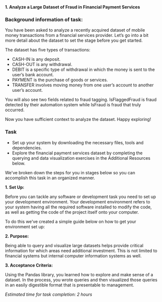 **1. Analyze a Large Dataset of Fraud in Financial Payment Services**


### Background information of task:

You have been asked to analyze a recently acquired dataset of mobile money transactions from a financial services provider. Let’s go into a bit more detail about the dataset to set the stage before you get started.

The dataset has five types of transactions:

- CASH-IN is any deposit.
- CASH-OUT is any withdrawal.
- DEBIT is a specific type of withdrawal in which the money is sent to the user’s bank account.
- PAYMENT is the purchase of goods or services. 
- TRANSFER involves moving money from one user’s account to another user’s account.

You will also see two fields related to fraud tagging. IsFlaggedFraud is fraud detected by their automation system while IsFraud is fraud that truly occurred.

Now you have sufficient context to analyze the dataset. Happy exploring!

### Task

- Set up your system by downloading the necessary files, tools and dependencies.
- Explore the financial payment services dataset by completing the querying and data visualization exercises in the Additional Resources below.

We've broken down the steps for you in stages below so you can accomplish this task in an organized manner.

**1. Set Up:**

Before you can tackle any software or development task you need to set up your development environment. Your development environment refers to your system having all the required software installed to modify the code, as well as getting the code of the project itself onto your computer.

To do this we've created a simple guide below on how to get your environment set up: 

**2. Purpose:**

Being able to query and visualize large datasets helps provide critical information for which areas need additional investment. This is not limited to financial systems but internal computer information systems as well.

**3. Acceptance Criteria:**

Using the Pandas library, you learned how to explore and make sense of a dataset. In the process, you wrote queries and then visualized those queries in an easily digestible format that is presentable to management.

_Estimated time for task completion: 2 hours_
